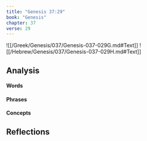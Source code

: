 ```yaml
---
title: "Genesis 37:29"
book: "Genesis"
chapter: 37
verse: 29
---
```

![[/Greek/Genesis/037/Genesis-037-029G.md#Text]]
![[/Hebrew/Genesis/037/Genesis-037-029H.md#Text]]

## Analysis

#### Words

#### Phrases

#### Concepts

## Reflections
